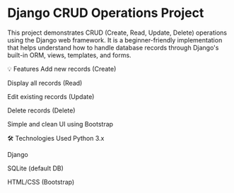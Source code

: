  <h1>Django CRUD Operations Project</h1>
This project demonstrates CRUD (Create, Read, Update, Delete) operations using the Django web framework. It is a beginner-friendly implementation that helps understand how to handle database records through Django's built-in ORM, views, templates, and forms.

💡 Features
Add new records (Create)

Display all records (Read)

Edit existing records (Update)

Delete records (Delete)

Simple and clean UI using Bootstrap

🛠️ Technologies Used
Python 3.x

Django

SQLite (default DB)

HTML/CSS (Bootstrap)
